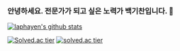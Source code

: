 ### 안녕하세요. 전문가가 되고 싶은 노력가 백기찬입니다. 👋

[![laphayen's github stats](https://github-readme-stats.vercel.app/api?username=laphayen)](https://github.com/laphayen/github-readme-stats)


[![Solved.ac tier](http://mazassumnida.wtf/api/generate_badge?boj={laphayen})](https://solved.ac/{laphayen})
[![solved.ac tier](http://mazassumnida.wtf/api/v2/generate_badge?boj={userid})](https://solved.ac/{laphayen})

<!--
**laphayen/laphayen** is a ✨ _special_ ✨ repository because its `README.md` (this file) appears on your GitHub profile.

Here are some ideas to get you started:

- 🔭 I’m currently working on ...
- 🌱 I’m currently learning ...
- 👯 I’m looking to collaborate on ...
- 🤔 I’m looking for help with ...
- 💬 Ask me about ...
- 📫 How to reach me: ...
- 😄 Pronouns: ...
- ⚡ Fun fact: ...
-->
